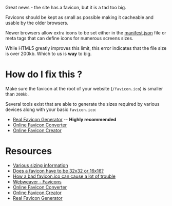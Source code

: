 Great news - the site has a favicon, but it is a tad too big. 

Favicons should be kept as small as possible making it cacheable and usable by the older browsers.

Newer browsers allow extra icons to be set either in the [manifest.json](https://developer.mozilla.org/en-US/docs/Web/Manifest) file or meta tags that can define icons for numerous screens sizes.

While HTML5 greatly improves this limit, this error indicates that the file size is over 200kb. Which to us is **way** to big.

# How do I fix this ?

Make sure the favicon at the root of your website (`/favicon.ico`) is smaller than `200kb`.

Several tools exist that are able to generate the sizes required by various devices along with your basic `favicon.ico`:

* [Real Favicon Generator](https://realfavicongenerator.net/) -- **Highly recommended**
* [Online Favicon Converter](http://tools.dynamicdrive.com/favicon/)
* [Online Favicon Creator](http://www.favicon.cc/)

# Resources

* [Various sizing information](http://realfavicongenerator.net/faq#why_so_many_files)
* [Does a favicon have to be 32x32 or 16x16?](http://stackoverflow.com/questions/4014823/does-a-favicon-have-to-be-32x32-or-16x16)
* [How a bad favicon.ico can cause a lot of trouble](http://techblog.wimgodden.be/2011/02/22/how-a-bad-favicon-ico-can-cause-a-lot-of-trouble/)
* [Webweaver - Favicons](http://www.webweaver.nu/html-tips/favicon.shtml)
* [Online Favicon Converter](http://tools.dynamicdrive.com/favicon/)
* [Online Favicon Creator](http://www.favicon.cc/)
* [Real Favicon Generator](https://realfavicongenerator.net/)
